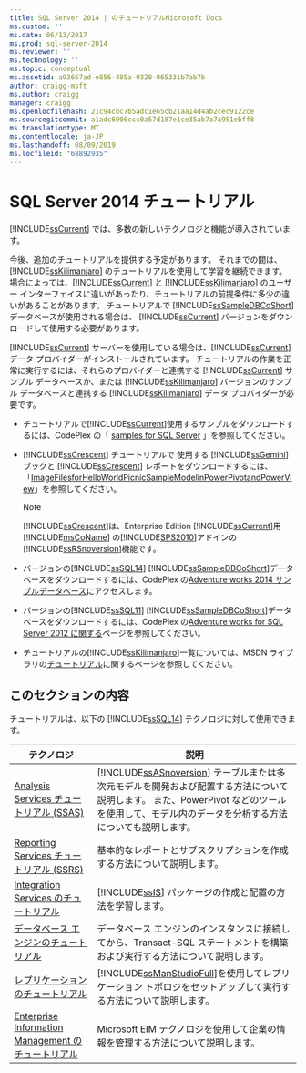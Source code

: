 ```yaml
---
title: SQL Server 2014 | のチュートリアルMicrosoft Docs
ms.custom: ''
ms.date: 06/13/2017
ms.prod: sql-server-2014
ms.reviewer: ''
ms.technology: ''
ms.topic: conceptual
ms.assetid: a93667ad-e856-405a-9328-065331b7ab7b
author: craigg-msft
ms.author: craigg
manager: craigg
ms.openlocfilehash: 21c94cbc7b5adc1e65cb21aa14d4ab2cec9122ce
ms.sourcegitcommit: a1adc6906ccc0a57d187e1ce35ab7a7a951ebff8
ms.translationtype: MT
ms.contentlocale: ja-JP
ms.lasthandoff: 08/09/2019
ms.locfileid: "68892935"
---
```

# <a name="tutorials-for-sql-server-2014"></a>SQL Server 2014 チュートリアル
  [!INCLUDE[ssCurrent](../includes/sscurrent-md.md)] では、多数の新しいテクノロジと機能が導入されています。  
  
 今後、追加のチュートリアルを提供する予定があります。 それまでの間は、[!INCLUDE[ssKilimanjaro](../includes/sskilimanjaro-md.md)] のチュートリアルを使用して学習を継続できます。 場合によっては、[!INCLUDE[ssCurrent](../includes/sscurrent-md.md)] と [!INCLUDE[ssKilimanjaro](../includes/sskilimanjaro-md.md)] のユーザー インターフェイスに違いがあったり、チュートリアルの前提条件に多少の違いがあることがあります。 チュートリアルで [!INCLUDE[ssSampleDBCoShort](../includes/sssampledbcoshort-md.md)] データベースが使用される場合は、 [!INCLUDE[ssCurrent](../includes/sscurrent-md.md)] バージョンをダウンロードして使用する必要があります。  
  
 [!INCLUDE[ssCurrent](../includes/sscurrent-md.md)] サーバーを使用している場合は、[!INCLUDE[ssCurrent](../includes/sscurrent-md.md)] データ プロバイダーがインストールされています。 チュートリアルの作業を正常に実行するには、それらのプロバイダーと連携する [!INCLUDE[ssCurrent](../includes/sscurrent-md.md)] サンプル データベースか、または [!INCLUDE[ssKilimanjaro](../includes/sskilimanjaro-md.md)] バージョンのサンプル データベースと連携する [!INCLUDE[ssKilimanjaro](../includes/sskilimanjaro-md.md)] データ プロバイダーが必要です。  
  
-   チュートリアルで[!INCLUDE[ssCurrent](../includes/sscurrent-md.md)]使用するサンプルをダウンロードするには、CodePlex の「 [samples for SQL Server](https://social.technet.microsoft.com/wiki/contents/articles/3735.sql-server-samples-readme.aspx#About_Crescent_Sample_Images) 」を参照してください。  
  
-   [!INCLUDE[ssCrescent](../includes/sscrescent-md.md)] チュートリアルで 使用する [!INCLUDE[ssGemini](../includes/ssgemini-md.md)] ブックと [!INCLUDE[ssCrescent](../includes/sscrescent-md.md)] レポートをダウンロードするには、「[ImageFilesforHelloWorldPicnicSampleModelinPowerPivotandPowerView](https://www.microsoft.com/download/details.aspx?id=26719)」を参照してください。  
  
    > [!NOTE]  
    >  [!INCLUDE[ssCrescent](../includes/sscrescent-md.md)]は、Enterprise Edition [!INCLUDE[ssCurrent](../includes/sscurrent-md.md)]用[!INCLUDE[msCoName](../includes/msconame-md.md)] の[!INCLUDE[SPS2010](../includes/sps2010-md.md)]アドインの[!INCLUDE[ssRSnoversion](../includes/ssrsnoversion-md.md)]機能です。  
  
-   バージョンの[!INCLUDE[ssSQL14](../includes/sssql14-md.md)] [!INCLUDE[ssSampleDBCoShort](../includes/sssampledbcoshort-md.md)]データベースをダウンロードするには、CodePlex の[Adventure works 2014 サンプルデータベース](http://msftdbprodsamples.codeplex.com/releases/view/125550)にアクセスします。  
  
-   バージョンの[!INCLUDE[ssSQL11](../includes/sssql11-md.md)] [!INCLUDE[ssSampleDBCoShort](../includes/sssampledbcoshort-md.md)]データベースをダウンロードするには、CodePlex の[Adventure works for SQL Server 2012 に関する](http://msftdbprodsamples.codeplex.com/releases/view/55330)ページを参照してください。  
  
-   チュートリアルの[!INCLUDE[ssKilimanjaro](../includes/sskilimanjaro-md.md)]一覧については、MSDN ライブラリの[チュートリアル](https://msdn.microsoft.com/library/ms167593.aspx)に関するページを参照してください。  
  
## <a name="in-this-section"></a>このセクションの内容  
 チュートリアルは、以下の [!INCLUDE[ssSQL14](../includes/sssql14-md.md)] テクノロジに対して使用できます。  
  
|テクノロジ|説明|  
|----------------|-----------------|  
|[Analysis Services チュートリアル (SSAS)](https://docs.microsoft.com/analysis-services/analysis-services-tutorials-ssas)|[!INCLUDE[ssASnoversion](../includes/ssasnoversion-md.md)] テーブルまたは多次元モデルを開発および配置する方法について説明します。 また、PowerPivot などのツールを使用して、モデル内のデータを分析する方法についても説明します。|  
|[Reporting Services チュートリアル &#40;SSRS&#41;](../reporting-services/reporting-services-tutorials-ssrs.md)|基本的なレポートとサブスクリプションを作成する方法について説明します。|  
|[Integration Services のチュートリアル](../integration-services/integration-services-tutorials.md)|[!INCLUDE[ssIS](../includes/ssis-md.md)] パッケージの作成と配置の方法を学習します。|  
|[データベース エンジンのチュートリアル](../relational-databases/database-engine-tutorials.md)|データベース エンジンのインスタンスに接続してから、Transact-SQL ステートメントを構築および実行する方法について説明します。|  
|[レプリケーションのチュートリアル](../relational-databases/replication/replication-tutorials.md)|[!INCLUDE[ssManStudioFull](../includes/ssmanstudiofull-md.md)]を使用してレプリケーション トポロジをセットアップして実行する方法について説明します。|  
|[Enterprise Information Management のチュートリアル](../../2014/tutorials/enterprise-information-management-tutorials.md)|Microsoft EIM テクノロジを使用して企業の情報を管理する方法について説明します。|  
  
  
